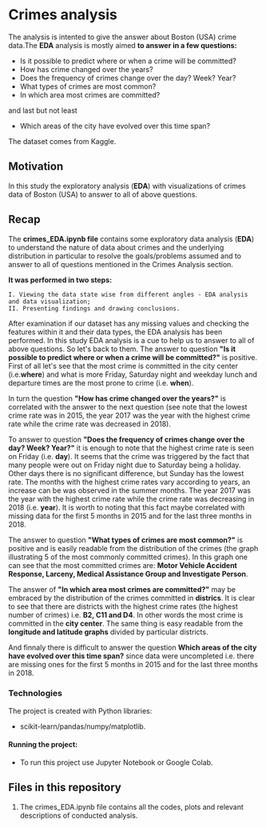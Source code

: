 # Crimes analysis

The analysis is intented to give the answer about Boston (USA) crime data.The **EDA** analysis is mostly aimed **to answer in a few questions:**

- Is it possible to predict where or when a crime will be committed?
- How has crime changed over the years?
- Does the frequency of crimes change over the day? Week? Year?
- What types of crimes are most common?
- In which area most crimes are committed? 

and last but not least

- Which areas of the city have evolved over this time span?

The dataset comes from Kaggle.


## Motivation

In this study the exploratory analysis (**EDA**) with visualizations of crimes data of Boston (USA) to answer to all of above questions.


## Recap

The **crimes_EDA.ipynb file** contains some exploratory data analysis (**EDA**) to understand the nature of data about crimes and the underlying distribution in particular to resolve the goals/problems assumed and to answer to all of questions mentioned in the Crimes Analysis section.

**It was performed in two steps:**

    I. Viewing the data state wise from different angles - EDA analysis and data visualization;
    II. Presenting findings and drawing conclusions.
    
After examination if our dataset has any missing values and checking the features within it and their data types, the EDA analysis has been performed. In this study EDA analysis is a cue to help us to answer to all of above questions. So let's back to them. The answer to question **"Is it possible to predict where or when a crime will be committed?"** is positive. First of all let's see that the most crime is committed in the city center (i.e.**where**) and what is more Friday, Saturday night and weekday lunch and departure times are the most prone to crime (i.e. **when**).

In turn the question **"How has crime changed over the years?"** is correlated with the answer to the next question (see note that the lowest crime rate was in 2015, the year 2017 was the year with the highest crime rate while the crime rate was decreased in 2018).

To answer to question **"Does the frequency of crimes change over the day? Week? Year?"** it is enough to note that the highest crime rate is seen on Friday (i.e. **day**). It seems that the crime was triggered by the fact that many people were out on Friday night due to Saturday being a holiday. Other days there is no significant difference, but Sunday has the lowest rate. The months with the highest crime rates vary according to years, an increase can be was observed in the summer months. The year 2017 was the year with the highest crime rate while the crime rate was decreasing in 2018 (i.e. **year**). It is worth to noting that this fact maybe correlated with missing data for the first 5 months in 2015 and for the last three months in 2018.

The answer to question **"What types of crimes are most common?"** is positive and is easily readable from the distribution of the crimes (the graph illustrating 5 of the most commonly committed crimes). In this graph one can see that the most committed crimes are: **Motor Vehicle Accident Response, Larceny, Medical Assistance Group and Investigate Person**.

The answer of **"In which area most crimes are committed?"** may be embraced by the distribution of the crimes committed in **districs**. It is clear to see that there are districts with the highest crime rates (the highest number of crimes) i.e. **B2, C11 and D4**. In other words the most crime is committed in the **city center**. The same thing is easy readable from the **longitude and latitude graphs** divided by particular districts. 

And finnaly there is difficult to answer the question **Which areas of the city have evolved over this time span?** since data were uncompleted i.e. there are missing ones for the first 5 months in 2015 and for the last three months in 2018. 


### Technologies

The project is created with Python libraries:

- scikit-learn/pandas/numpy/matplotlib.


#### Running the project:

- To run this project use Jupyter Notebook or Google Colab.


## Files in this repository

1. The crimes_EDA.ipynb file contains all the codes, plots and relevant descriptions of conducted analysis.



